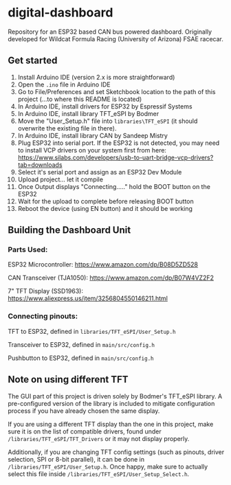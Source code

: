 # digital-dashboard
Repository for an ESP32 based CAN bus powered dashboard. Originally developed for Wildcat Formula Racing (University of Arizona) FSAE racecar.

## Get started

1. Install Arduino IDE (version 2.x is more straightforward)
2. Open the `.ino` file in Arduino IDE
3. Go to File/Preferences and set Sketchbook location to the path of this project (...to where this README is located)
4. In Arduino IDE, install drivers for ESP32 by Espressif Systems
5. In Arduino IDE, install library TFT_eSPI by Bodmer
6. Move the "User_Setup.h" file into `libraries\TFT_eSPI` (it should overwrite the existing file in there).
7. In Arduino IDE, install library CAN by Sandeep Mistry
8. Plug ESP32 into serial port. If the ESP32 is not detected, you may need to install VCP drivers on your system first from here: https://www.silabs.com/developers/usb-to-uart-bridge-vcp-drivers?tab=downloads
9. Select it's serial port and assign as an ESP32 Dev Module
10. Upload project... let it compile
11. Once Output displays "Connecting....." hold the BOOT button on the ESP32
12. Wait for the upload to complete before releasing BOOT button
13. Reboot the device (using EN button) and it should be working

## Building the Dashboard Unit

### Parts Used:

ESP32 Microcontroller: https://www.amazon.com/dp/B08D5ZD528

CAN Transceiver (TJA1050): https://www.amazon.com/dp/B07W4VZ2F2

7" TFT Display (SSD1963): https://www.aliexpress.us/item/3256804550146211.html

### Connecting pinouts:

TFT to ESP32, defined in `libraries/TFT_eSPI/User_Setup.h`

Transceiver to ESP32, defined in `main/src/config.h`

Pushbutton to ESP32, defined in `main/src/config.h`

## Note on using different TFT

The GUI part of this project is driven solely by Bodmer's TFT_eSPI library. A pre-configured version of the library is included to mitigate configuration process if you have already chosen the same display.

If you are using a different TFT display than the one in this project, make sure it is on the list of compatible drivers, found under `/libraries/TFT_eSPI/TFT_Drivers` or it may not display properly.

Additionally, if you are changing TFT config settings (such as pinouts, driver selection, SPI or 8-bit parallel), it can be done in `/libraries/TFT_eSPI/User_Setup.h`. Once happy, make sure to actually select this file inside `/libraries/TFT_eSPI/User_Setup_Select.h`.
